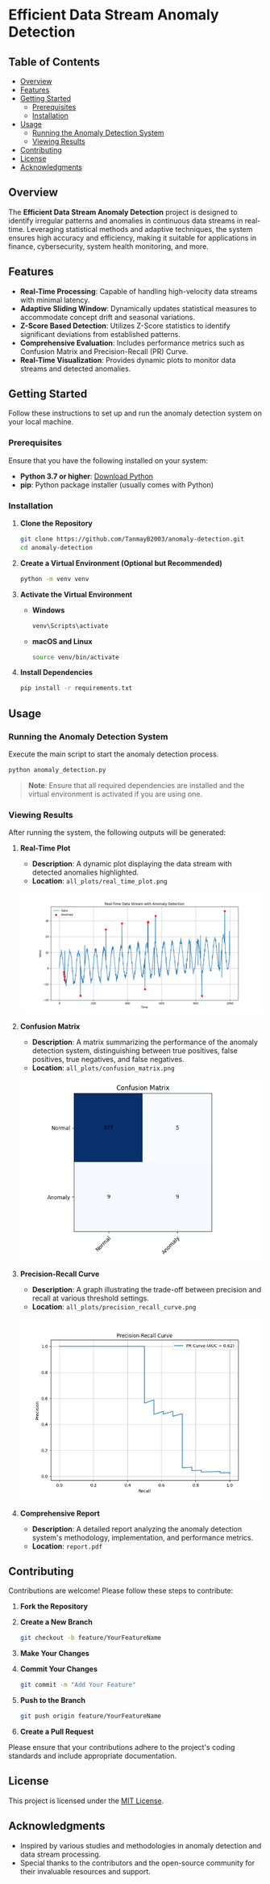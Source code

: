 # Efficient Data Stream Anomaly Detection

## Table of Contents

- [Overview](#overview)
- [Features](#features)
- [Getting Started](#getting-started)
  - [Prerequisites](#prerequisites)
  - [Installation](#installation)
- [Usage](#usage)
  - [Running the Anomaly Detection System](#running-the-anomaly-detection-system)
  - [Viewing Results](#viewing-results)
- [Contributing](#contributing)
- [License](#license)
- [Acknowledgments](#acknowledgments)

## Overview

The **Efficient Data Stream Anomaly Detection** project is designed to identify irregular patterns and anomalies in continuous data streams in real-time. Leveraging statistical methods and adaptive techniques, the system ensures high accuracy and efficiency, making it suitable for applications in finance, cybersecurity, system health monitoring, and more.

## Features

- **Real-Time Processing**: Capable of handling high-velocity data streams with minimal latency.
- **Adaptive Sliding Window**: Dynamically updates statistical measures to accommodate concept drift and seasonal variations.
- **Z-Score Based Detection**: Utilizes Z-Score statistics to identify significant deviations from established patterns.
- **Comprehensive Evaluation**: Includes performance metrics such as Confusion Matrix and Precision-Recall (PR) Curve.
- **Real-Time Visualization**: Provides dynamic plots to monitor data streams and detected anomalies.

## Getting Started

Follow these instructions to set up and run the anomaly detection system on your local machine.

### Prerequisites

Ensure that you have the following installed on your system:

- **Python 3.7 or higher**: [Download Python](https://www.python.org/downloads/)
- **pip**: Python package installer (usually comes with Python)

### Installation

1. **Clone the Repository**

   ```bash
   git clone https://github.com/TanmayB2003/anomaly-detection.git
   cd anomaly-detection
   ```

2. **Create a Virtual Environment (Optional but Recommended)**

   ```bash
   python -m venv venv
   ```

3. **Activate the Virtual Environment**

   - **Windows**

     ```bash
     venv\Scripts\activate
     ```

   - **macOS and Linux**

     ```bash
     source venv/bin/activate
     ```

4. **Install Dependencies**

   ```bash
   pip install -r requirements.txt
   ```

## Usage

### Running the Anomaly Detection System

Execute the main script to start the anomaly detection process.

```bash
python anomaly_detection.py
```

> **Note**: Ensure that all required dependencies are installed and the virtual environment is activated if you are using one.

### Viewing Results

After running the system, the following outputs will be generated:

1. **Real-Time Plot**

   - **Description**: A dynamic plot displaying the data stream with detected anomalies highlighted.
   - **Location**: `all_plots/real_time_plot.png`

   ![Real-Time Plot](all_plots/real_time_plot.png) <!-- Update the path as necessary -->

2. **Confusion Matrix**

   - **Description**: A matrix summarizing the performance of the anomaly detection system, distinguishing between true positives, false positives, true negatives, and false negatives.
   - **Location**: `all_plots/confusion_matrix.png`

   ![Confusion Matrix](all_plots/confusion_matrix.png) <!-- Update the path as necessary -->

3. **Precision-Recall Curve**

   - **Description**: A graph illustrating the trade-off between precision and recall at various threshold settings.
   - **Location**: `all_plots/precision_recall_curve.png`

   ![Precision-Recall Curve](all_plots/precision_recall_curve.png) <!-- Update the path as necessary -->

4. **Comprehensive Report**

   - **Description**: A detailed report analyzing the anomaly detection system's methodology, implementation, and performance metrics.
   - **Location**: `report.pdf`

## Contributing

Contributions are welcome! Please follow these steps to contribute:

1. **Fork the Repository**

2. **Create a New Branch**

   ```bash
   git checkout -b feature/YourFeatureName
   ```

3. **Make Your Changes**

4. **Commit Your Changes**

   ```bash
   git commit -m "Add Your Feature"
   ```

5. **Push to the Branch**

   ```bash
   git push origin feature/YourFeatureName
   ```

6. **Create a Pull Request**

Please ensure that your contributions adhere to the project's coding standards and include appropriate documentation.

## License

This project is licensed under the [MIT License](LICENSE).

## Acknowledgments

- Inspired by various studies and methodologies in anomaly detection and data stream processing.
- Special thanks to the contributors and the open-source community for their invaluable resources and support.
